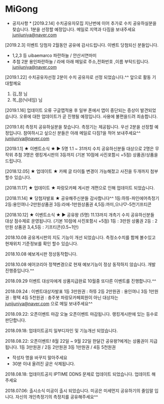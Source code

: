 # MiGong
* 공지사항 *
[2019.2.14] 수치공유자모집
지난번에 이어 추가로
수치 공유하실분을 찾습니다.
1분을 선정할 예정입니다.
메일로 지역과 다짐을 보내주세요
junijuniya@naver.com

[2019.2.3] 이벤트 당첨자
2월동안 공유에 감사드립니다.
이벤트 당첨되신 분들입니다.
* 1,2,3 등
uibaemarco
파란하늘 / 안산서연마미
* 추첨 2분 
용인파란하늘 / 라에
아래 메일로 주소,전화번호
,이름 부탁드립니다.
junijuniya@naver.com

[2019.1.22] 수치공유자선정
2분이 수치 공유자로 선정
되었습니다.^^
앞으로 활동 기대할께요
1. 김_정 님
2. 목_끔(닉네임) 님

[2019.1.16] 업데이트 오류
구글맵적용 후 일부 폰에서 
앱이 중단되는 증상이 
발견되었습니다.
오류에 대한 업데이트가
곧 진행될 예정입니다.
사용에 불편을드려 죄송합니다.

[2019.1.8] 
측정치 공유하실분을 찾습니다.
측정기는 제공됩니다.
우선 2분을 선정할 예정입니다.
참여하시고 싶으신 분들은
아래 메일로 다짐?을 적어
보내주세요^^
junijuniya@naver.com

[2019.1.1] ★ 이벤트소식 ★
▶ 5명 1.1 ~ 31까지
수치 공유하신분들 대상으로
2명은 무작위 추첨
3명은 랭킹게시판의 3등까지
(기본 10점에 사진포함시 +5점)
상품권/상품을 드립니다.

[2018.12.05] ★ 업데이트 ★
카페 글 타이틀 변경이 가능해졌고
사진을 두개까지 첨부할수 있습니다.

[2018.11.17] ★ 업데이트 ★
파랑모카페 게시판 개편으로
인해 업데이트 되었습니다.

[2018.11.14] ★ 당첨자발표 ★
공유해주신분들 감사합니다^^
1등:하뜌-파인에어측정기
2등:용인여니-2만원상품권
3등:라에-1만원상품권
4,5등:까미,으나♡-5천기프티콘

[2018.10.12] ★ 이벤트소식 ★
▶ 공유왕 (5명) 11.13까지
개측기 수치 공유하신분들 대상
점수제로 운영됩니다.
(기본 10점에 사진포함시 +5점)
1등 : 3만원 상품권
2등 : 2만원 상품권
3,4,5등 : 기프티콘(0.5~1만)

2018.10.08
공유게시판의 지도 기능이 개선
되었습니다.
측정소수치를 함께 볼수있고
현재위치 기준정보를 확인
할수 있습니다.

2018.10.08
예보게시판 정상동작합니다.

2018.10.08
에어코리아 정책변경으로
현재 예보기능이 정상 동작하지
않습니다.
개발 진행중입니다.^^

2018.09.29
이벤트 대상자에게 상품지급완료
10월중 또다른 이벤트를
진행합니다.^^

2018.09.24 : 이벤트대상자발표
1등 3만원권 : 하뜌
2등 2만원권 : 용인여니
3등 1만원권 : 평택
4등 5천원권 : 충주봇
파랑모카페회원이 아닌 대상자는
junijuniya@naver.com 으로
메일 보내주세요^^

2018.09.22: 오픈이벤트 마감
오늘 오픈이벤트 마감됩니다.
랭킹게시판에 있는 등수로 
판단합니다.

2018.09.18: 업데이트공지
일부디자인 및 기능개선 되었습니다.

2018.08.22: 오픈이벤트!
8월 22일 ~ 9월 22일 한달간
공유왕?에게는 상품권이 지급됩니다.
1등 3만원권 / 2등 2만원권 
3등 1만원권 / 4등 5천원권
* 작성자 명을 바꾸지 말아주세요
* 30분 이내 올려진 글은 삭제됩니다.

2018.08.18: 업데이트공지
IPTIME DDNS 문제로 업데이트
되었습니다.
업데이트 해주세요

2018.07.06: 출시소식
미공이 출시 되었습니다.
미공은 미세먼지 공유하기의
줄임말 입니다.
자신의 개인측정기의 측정치를 
공유해주세요^^
